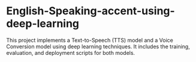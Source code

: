 # English-Speaking-accent-using-deep-learning

This project implements a Text-to-Speech (TTS) model and a Voice Conversion model using deep learning techniques. It includes the training, evaluation, and deployment scripts for both models.
